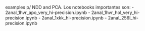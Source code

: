 examples p/ NDD and PCA.
Los notebooks importantes son: 
    - 2anal_1hvr_apo_very_hi-precision.ipynb
    - 2anal_1hvr_hol_very_hi-precision.ipynb
    - 2anal_1xkk_hi-precision.ipynb
    - 2anal_256l_hi-precision.ipynb
